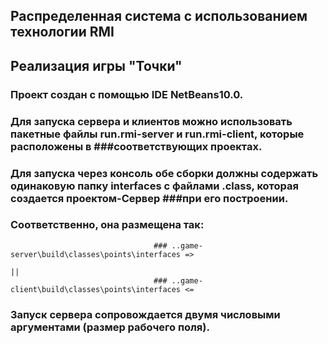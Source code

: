## Распределенная система с использованием технологии RMI
## Реализация игры "Точки"

###  Проект создан с помощью IDE NetBeans10.0.
###  Для запуска сервера и клиентов можно использовать пакетные файлы run.rmi-server и run.rmi-client, которые расположены в ###соответствующих проектах.
### Для запуска через консоль обе сборки должны содержать одинаковую папку interfaces с файлами .class, которая создается проектом-Сервер ###при его построении.
### Соответственно, она размещена так: 
                                    ### ..game-server\build\classes\points\interfaces =>
                                                                                    ||
                                    ### ..game-client\build\classes\points\interfaces <=

### Запуск сервера сопровождается двумя числовыми аргументами (размер рабочего поля).

